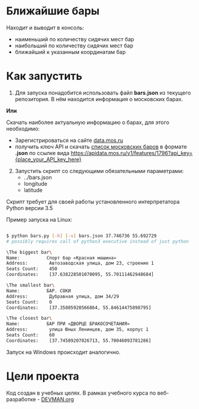 # Ближайшие бары
Находит и выводит в консоль:
 - наименьший по количеству сидячих мест бар
 - наибольший по количеству сидячих мест бар
 - ближайший к указанным координатам бар

# Как запустить

1. Для запуска понадобится использовать файл **bars.json** из текущего репозитория. В нём находится информация о московских барах.

  **Или**

  Скачать наиболее актуальную информацию о барах, для этого необходимо:
  - Зарегистрироваться на сайте [data.mos.ru](https://data.mos.ru/)
  - получить ключ API и скачать [список московских баров](https://data.mos.ru/opendata/7710881420-bary) в формате **.json** по ссылке вида https://apidata.mos.ru/v1/features/1796?api_key={place_your_API_key_here}

2. Запустить скрипт со следующими обязательными параметрами:
   - ../bars.json
   - longitude
   - latitude

Скрипт требует для своей работы установленного интерпретатора Python версии 3.5

Пример запуска на Linux:

```bash

$ python bars.py [-h] [-v] bars.json 37.746736 55.692729
# possibly requires call of python3 executive instead of just python

\The biggest bar\
Name:		   Спорт бар «Красная машина»
Address:		Автозаводская улица, дом 23, строение 1
Seats Count:	450
Coordinates:	[37.638228501070095, 55.70111462948684]

\The smallest bar\
Name:		   БАР. СОКИ
Address:		Дубравная улица, дом 34/29
Seats Count:	0
Coordinates:	[37.35805920566864, 55.84614475898795]

\The closest bar\
Name:		   БАР ПРИ «ДВОРЦЕ БРАКОСОЧЕТАНИЯ»
Address:		улица Юных Ленинцев, дом 35, корпус 1
Seats Count:	60
Coordinates:	[37.74589207026713, 55.70046093781286]


```

Запуск на Windows происходит аналогично.

# Цели проекта

Код создан в учебных целях. В рамках учебного курса по веб-разработке - [DEVMAN.org](https://devman.org)
